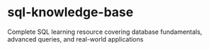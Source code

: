 # sql-knowledge-base
Complete SQL learning resource covering database fundamentals, advanced queries, and real-world applications

